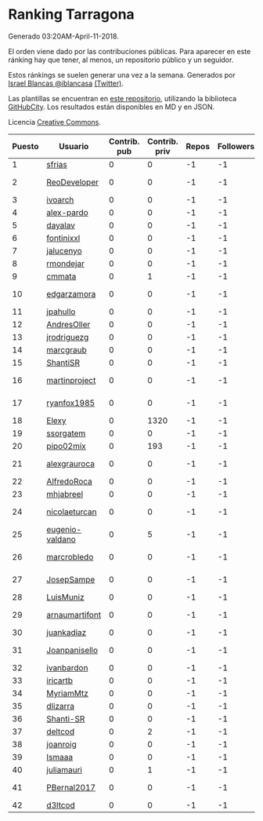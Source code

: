 # Ranking Tarragona

Generado 03:20AM-April-11-2018.

El orden viene dado por las contribuciones públicas. Para aparecer en este ránking hay que tener, al menos, un repositorio público y un seguidor.

Estos ránkings se suelen generar una vez a la semana. Generados por [Israel Blancas @iblancasa](https://github.com/iblancasa/) [(Twitter)](https://twitter.com/iblancasa).

Las plantillas se encuentran en [este repositorio](https://github.com/iblancasa/GH-Spanish-Ranking), utilizando la biblioteca [GitHubCity](https://github.com/iblancasa/GitHubCity). Los resultados están disponibles en MD y en JSON.

Licencia [Creative Commons](https://creativecommons.org/licenses/by/4.0/).

| Puesto   |  Usuario  | Contrib. pub | Contrib. priv |Repos| Followers | Desde |  Avatar  |
|----------|-----------|--------------|---------------|-----|-----------|-------|----------|
|1|[sfrias](https://github.com/sfrias)|0|0|-1|-1||![sfrias]()|
|2|[ReoDeveloper](https://github.com/ReoDeveloper)|0|0|-1|-1||![ReoDeveloper]()|
|3|[ivoarch](https://github.com/ivoarch)|0|0|-1|-1||![ivoarch]()|
|4|[alex-pardo](https://github.com/alex-pardo)|0|0|-1|-1||![alex-pardo]()|
|5|[dayalav](https://github.com/dayalav)|0|0|-1|-1||![dayalav]()|
|6|[fontinixxl](https://github.com/fontinixxl)|0|0|-1|-1||![fontinixxl]()|
|7|[jalucenyo](https://github.com/jalucenyo)|0|0|-1|-1||![jalucenyo]()|
|8|[rmondejar](https://github.com/rmondejar)|0|0|-1|-1||![rmondejar]()|
|9|[cmmata](https://github.com/cmmata)|0|1|-1|-1||![cmmata]()|
|10|[edgarzamora](https://github.com/edgarzamora)|0|0|-1|-1||![edgarzamora]()|
|11|[jpahullo](https://github.com/jpahullo)|0|0|-1|-1||![jpahullo]()|
|12|[AndresOller](https://github.com/AndresOller)|0|0|-1|-1||![AndresOller]()|
|13|[jrodriguezg](https://github.com/jrodriguezg)|0|0|-1|-1||![jrodriguezg]()|
|14|[marcgraub](https://github.com/marcgraub)|0|0|-1|-1||![marcgraub]()|
|15|[ShantiSR](https://github.com/ShantiSR)|0|0|-1|-1||![ShantiSR]()|
|16|[martinproject](https://github.com/martinproject)|0|0|-1|-1||![martinproject]()|
|17|[ryanfox1985](https://github.com/ryanfox1985)|0|0|-1|-1||![ryanfox1985]()|
|18|[Elexy](https://github.com/Elexy)|0|1320|-1|-1||![Elexy]()|
|19|[ssorgatem](https://github.com/ssorgatem)|0|0|-1|-1||![ssorgatem]()|
|20|[pipo02mix](https://github.com/pipo02mix)|0|193|-1|-1||![pipo02mix]()|
|21|[alexgrauroca](https://github.com/alexgrauroca)|0|0|-1|-1||![alexgrauroca]()|
|22|[AlfredoRoca](https://github.com/AlfredoRoca)|0|0|-1|-1||![AlfredoRoca]()|
|23|[mhjabreel](https://github.com/mhjabreel)|0|0|-1|-1||![mhjabreel]()|
|24|[nicolaeturcan](https://github.com/nicolaeturcan)|0|0|-1|-1||![nicolaeturcan]()|
|25|[eugenio-valdano](https://github.com/eugenio-valdano)|0|5|-1|-1||![eugenio-valdano]()|
|26|[marcrobledo](https://github.com/marcrobledo)|0|0|-1|-1||![marcrobledo]()|
|27|[JosepSampe](https://github.com/JosepSampe)|0|0|-1|-1||![JosepSampe]()|
|28|[LuisMuniz](https://github.com/LuisMuniz)|0|0|-1|-1||![LuisMuniz]()|
|29|[arnaumartifont](https://github.com/arnaumartifont)|0|0|-1|-1||![arnaumartifont]()|
|30|[juankadiaz](https://github.com/juankadiaz)|0|0|-1|-1||![juankadiaz]()|
|31|[Joanpanisello](https://github.com/Joanpanisello)|0|0|-1|-1||![Joanpanisello]()|
|32|[ivanbardon](https://github.com/ivanbardon)|0|0|-1|-1||![ivanbardon]()|
|33|[iricartb](https://github.com/iricartb)|0|0|-1|-1||![iricartb]()|
|34|[MyriamMtz](https://github.com/MyriamMtz)|0|0|-1|-1||![MyriamMtz]()|
|35|[dlizarra](https://github.com/dlizarra)|0|0|-1|-1||![dlizarra]()|
|36|[Shanti-SR](https://github.com/Shanti-SR)|0|0|-1|-1||![Shanti-SR]()|
|37|[deltcod](https://github.com/deltcod)|0|2|-1|-1||![deltcod]()|
|38|[joanroig](https://github.com/joanroig)|0|0|-1|-1||![joanroig]()|
|39|[Ismaaa](https://github.com/Ismaaa)|0|0|-1|-1||![Ismaaa]()|
|40|[juliamauri](https://github.com/juliamauri)|0|1|-1|-1||![juliamauri]()|
|41|[PBernal2017](https://github.com/PBernal2017)|0|0|-1|-1||![PBernal2017]()|
|42|[d3ltcod](https://github.com/d3ltcod)|0|0|-1|-1||![d3ltcod]()|
